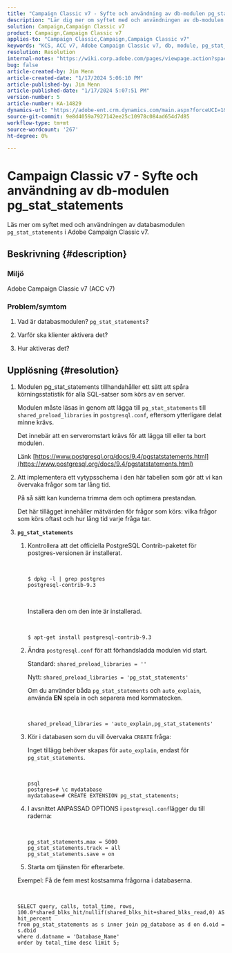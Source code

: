 ```yaml
---
title: "Campaign Classic v7 - Syfte och användning av db-modulen pg_stat_statements"
description: "Lär dig mer om syftet med och användningen av db-modulen pg_stat_statements i Adobe Campaign Classic v7."
solution: Campaign,Campaign Classic v7
product: Campaign,Campaign Classic v7
applies-to: "Campaign Classic,Campaign,Campaign Classic v7"
keywords: "KCS, ACC v7, Adobe Campaign Classic v7, db, module, pg_stat_statement, FAQ, PostgreSQL, postgres"
resolution: Resolution
internal-notes: "https://wiki.corp.adobe.com/pages/viewpage.action?spaceKey=neolane&title=Database+performance+optimization+-+Identify+bottleneck+queries+with+execution+statistics#Databaseperformanceoptimization-Identifybottleneckquerieswithexecutionstatistics-pg_stat_statements"
bug: false
article-created-by: Jim Menn
article-created-date: "1/17/2024 5:06:10 PM"
article-published-by: Jim Menn
article-published-date: "1/17/2024 5:07:51 PM"
version-number: 5
article-number: KA-14829
dynamics-url: "https://adobe-ent.crm.dynamics.com/main.aspx?forceUCI=1&pagetype=entityrecord&etn=knowledgearticle&id=ceb6acb1-5ab5-ee11-a569-6045bd006268"
source-git-commit: 9e8d4059a7927142ee25c10978c084ad654d7d85
workflow-type: tm+mt
source-wordcount: '267'
ht-degree: 0%

---
```


# Campaign Classic v7 - Syfte och användning av db-modulen pg_stat_statements


Läs mer om syftet med och användningen av databasmodulen `pg_stat_statements` i Adobe Campaign Classic v7.

## Beskrivning {#description}


### Miljö

Adobe Campaign Classic v7 (ACC v7)



### Problem/symtom

1. Vad är databasmodulen? `pg_stat_statements`?

2. Varför ska klienter aktivera det?

3. Hur aktiveras det?


## Upplösning {#resolution}


1. Modulen pg_stat_statements tillhandahåller ett sätt att spåra körningsstatistik för alla SQL-satser som körs av en server.


   Modulen måste läsas in genom att lägga till `pg_stat_statements` till `shared_preload_libraries` in `postgresql.conf`, eftersom ytterligare delat minne krävs.


   Det innebär att en serveromstart krävs för att lägga till eller ta bort modulen.


   Länk [https://www.postgresql.org/docs/9.4/pgstatstatements.html](https://www.postgresql.org/docs/9.4/pgstatstatements.html)
2. Att implementera ett vytypsschema i den här tabellen som gör att vi kan övervaka frågor som tar lång tid.


   På så sätt kan kunderna trimma dem och optimera prestandan.


   Det här tillägget innehåller mätvärden för frågor som körs: vilka frågor som körs oftast och hur lång tid varje fråga tar.
3. <b>`pg_stat_statements`</b>

   1. Kontrollera att det officiella PostgreSQL Contrib-paketet för postgres-versionen är installerat.


      <br>

      ```
      $ dpkg -l | grep postgres
      postgresql-contrib-9.3
      ```



      <br>

      Installera den om den inte är installerad.


      <br>

      ```
      $ apt-get install postgresql-contrib-9.3
      ```




   2. Ändra `postgresql.conf` för att förhandsladda modulen vid start.


      Standard: `shared_preload_libraries = ''`


      Nytt: `shared_preload_libraries = 'pg_stat_statements'`


      Om du använder båda `pg_stat_statements` och `auto_explain`, använda <b>EN</b> spela in och separera med kommatecken.


      <br>

      ```
      shared_preload_libraries = 'auto_explain,pg_stat_statements'
      ```




   3. Kör i databasen som du vill övervaka `CREATE` fråga:


      Inget tillägg behöver skapas för `auto_explain`, endast för `pg_stat_statements`.


      <br>

      ```
      psql
      postgres=# \c mydatabase
      mydatabase=# CREATE EXTENSION pg_stat_statements;
      ```




   4. I avsnittet ANPASSAD OPTIONS i `postgresql.conf`lägger du till raderna:


      <br>

      ```
      pg_stat_statements.max = 5000
      pg_stat_statements.track = all
      pg_stat_statements.save = on
      ```


   5. Starta om tjänsten för efterarbete.



   Exempel: Få de fem mest kostsamma frågorna i databaserna.


   <br>

   ```
   SELECT query, calls, total_time, rows, 100.0*shared_blks_hit/nullif(shared_blks_hit+shared_blks_read,0) AS hit_percent
   from pg_stat_statements as s inner join pg_database as d on d.oid = s.dbid
   where d.datname = 'Database_Name'
   order by total_time desc limit 5;
   ```





